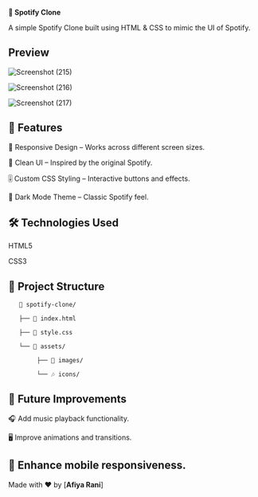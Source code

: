 **🎵 Spotify Clone**

A simple Spotify Clone built using HTML & CSS to mimic the UI of Spotify.


Preview
-------

![Screenshot (215)](https://github.com/user-attachments/assets/3d5f63ea-9aeb-4a3c-9b50-ed5ae0edf7d1)

![Screenshot (216)](https://github.com/user-attachments/assets/f0fd2768-7101-45b4-906c-694f5b88928f)

![Screenshot (217)](https://github.com/user-attachments/assets/1e94a041-9634-4e44-992b-2908c8580d3f)


🚀 Features
----

🎨 Responsive Design – Works across different screen sizes.

🎵 Clean UI – Inspired by the original Spotify.

🎚️ Custom CSS Styling – Interactive buttons and effects.

🌙 Dark Mode Theme – Classic Spotify feel.





🛠️ Technologies Used
----

 HTML5

 CSS3

 
 📂 Project Structure
 ----
 
       📁 spotify-clone/
 
       ├── 📄 index.html

       ├── 🎨 style.css

       └── 📁 assets/

            ├── 🎵 images/
      
            └── 🎶 icons/


📌 Future Improvements
----

🎧 Add music playback functionality.

🖥️ Improve animations and transitions.

📱 Enhance mobile responsiveness.
-----

  Made with ❤️ by [**Afiya Rani**]
